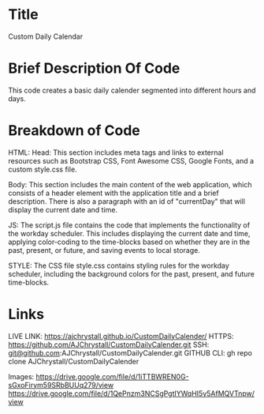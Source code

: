 # Title
Custom Daily Calendar 
# Brief Description Of Code
This code creates a basic daily calender segmented into different hours and days. 
# Breakdown of Code
HTML: Head: This section includes meta tags and links to external resources such as Bootstrap CSS, Font Awesome CSS, Google Fonts, and a custom style.css file. 

Body: This section includes the main content of the web application, which consists of a header element with the application title and a brief description. There is also a paragraph with an id of "currentDay" that will display the current date and time.

JS: The script.js file contains the code that implements the functionality of the workday scheduler. This includes displaying the current date and time, applying color-coding to the time-blocks based on whether they are in the past, present, or future, and saving events to local storage.

STYLE: The CSS file style.css contains styling rules for the workday scheduler, including the background colors for the past, present, and future time-blocks.
# Links
LIVE LINK: https://ajchrystall.github.io/CustomDailyCalender/
HTTPS: https://github.com/AJChrystall/CustomDailyCalender.git
SSH: git@github.com:AJChrystall/CustomDailyCalender.git
GITHUB CLI: gh repo clone AJChrystall/CustomDailyCalender

Images: https://drive.google.com/file/d/1iTTBWREN0G-sGxoFirym59SRbBUUq279/view
https://drive.google.com/file/d/1QePnzm3NCSgPgtIYWqHI5y5AfMQVTnpw/view

